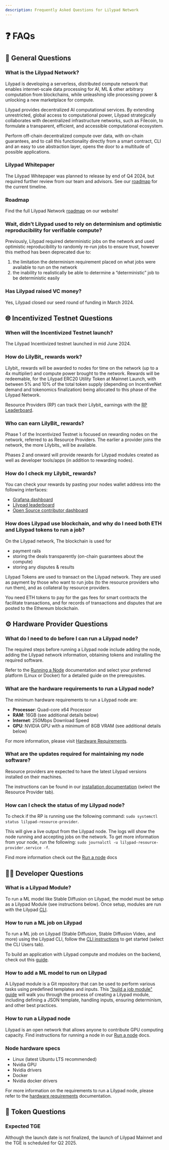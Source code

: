 ```yaml
---
description: Frequently Asked Questions for Lilypad Network
---
```


# ❓ FAQs

## 🍃 General Questions

### What is the Lilypad Network?

Lilypad is developing a serverless, distributed compute network that enables internet-scale data processing for AI, ML & other arbitrary computation from blockchains, while unleashing idle processing power & unlocking a new marketplace for compute.

Lilypad provides decentralized AI computational services. By extending unrestricted, global access to computational power, Lilypad strategically collaborates with decentralized infrastructure networks, such as Filecoin, to formulate a transparent, efficient, and accessible computational ecosystem.

Perform off-chain decentralized compute over data, with on-chain guarantees, and to call this functionality directly from a smart contract, CLI and an easy to use abstraction layer, opens the door to a multitude of possible applications.

### Lilypad Whitepaper

The Lilypad Whitepaper was planned to release by end of Q4 2024, but required further review from our team and advisors. See our [roadmap](https://lilypad.tech/#roadmap) for the current timeline.

### Roadmap

Find the full Lilypad Network [roadmap](https://lilypad.tech/#roadmap) on our website!

### Wait, didn’t Lilypad used to rely on determinism and optimistic reproducibility for verifiable compute?

Previously, Lilypad required deterministic jobs on the network and used optimistic reproducibility to randomly re-run jobs to ensure trust, however this method has been deprecated due to:

1. the limitation the determinism requirement placed on what jobs were available to run on the network
2. the inability to realistically be able to determine a “deterministic” job to be deterministic easily

### Has Lilypad raised VC money?

Yes, Lilypad closed our seed round of funding in March 2024.

## 🌐 Incentivized Testnet Questions

### When will the Incentivized Testnet launch?

The Lilypad Incentivized testnet launched in mid June 2024.

### How do LilyBit\_ rewards work?

Lilybit\_ rewards will be awarded to nodes for time on the network (up to a 4x multiplier) and compute power brought to the network. Rewards will be redeemable, for the Lilypad ERC20 Utility Token at Mainnet Launch, with between 5% and 10% of the total token supply (depending on IncentiveNet demand and tokenomics finalization) being allocated to this phase of the Lilypad Network.

Resource Providers (RP) can track their Lilybit\_ earnings with the [RP Leaderboard](https://info.lilypad.tech/leaderboard).

### Who can earn LilyBit\_ rewards?

Phase 1 of the Incentivized Testnet is focused on rewarding nodes on the network, referred to as Resource Providers. The earlier a provider joins the network, the more Lilybits\_ will be available.

Phases 2 and onward will provide rewards for Lilypad modules created as well as developer tools/apps (in addition to rewarding nodes).

### How do I check my Lilybit\_ rewards?

You can check your rewards by pasting your nodes wallet address into the following interfaces:

* [Grafana dashboard](https://grafana.lilypad.tech/d/adxhou3o1q8sga/rewards-per-wallets?orgId=1\&refresh=1m)
* [Lilypad leaderboard](https://info.lilypad.tech/leaderboard)
* [Open Source contributor dashboard](https://oss.lilypad.tech/)

### How does Lilypad use blockchain, and why do I need both ETH and Lilypad tokens to run a job?

On the Lilypad network, The blockchain is used for

* payment rails
* storing the deals transparently (on-chain guarantees about the compute)
* storing any disputes & results

Lilypad Tokens are used to transact on the Lilypad network. They are used as payment by those who want to run jobs (to the resource providers who run them), and as collateral by resource providers.

You need ETH tokens to pay for the gas fees for smart contracts the facilitate transactions, and for records of transactions and disputes that are posted to the Ethereum blockchain.

## ⚙️ Hardware Provider Questions

### What do I need to do before I can run a Lilypad node?

The required steps before running a Lilypad node include adding the node, adding the Lilypad network information, obtaining tokens and installing the required software.

Refer to the [Running a Node](resource-providers/docker/) documentation and select your preferred platform (Linux or Docker) for a detailed guide on the prerequisites.

### What are the hardware requirements to run a Lilypad node?

The minimum hardware requirements to run a Lilypad node are:

* **Processor**: Quad-core x64 Processor
* **RAM**: 16GB (see additional details below)
* **Internet**: 250Mbps Download Speed
* **GPU**: NVIDIA GPU with a minimum of 8GB VRAM (see additional details below)

For more information, please visit [Hardware Requirements](resource-providers/hardware-requirements.md).

### What are the updates required for maintaining my node software?

Resource providers are expected to have the latest Lilypad versions installed on their machines.

The instructions can be found in our [installation documentation](https://docs.lilypad.tech/lilypad/lilypad-testnet/install-run-requirements#install-via-officially-released-binaries) (select the Resource Provider tab).

### How can I check the status of my Lilypad node?

To check if the RP is running use the following command: `sudo systemctl status lilypad-resource-provider`.

This will give a live output from the Lilypad node. The logs will show the node running and accepting jobs on the network. To get more information from your node, run the following: `sudo journalctl -u lilypad-resource-provider.service -f`.

Find more information check out the [Run a node](https://docs.lilypad.tech/lilypad/hardware-providers/run-a-node/docker#id-5.-monitor-your-node) docs

## 👩‍💻 Developer Questions

### What is a Lilypad Module?

To run a ML model like Stable Diffusion on Lilypad, the model must be setup as a Lilypad Module (see instructions below). Once setup, modules are run with the Lilypad [CLI](https://docs.lilypad.tech/lilypad/lilypad-testnet/install-run-requirements).

### How to run a ML job on Lilypad

To run a ML job on Lilypad (Stable Diffusion, Stable Diffusion Video, and more) using the Lilypad CLI, follow the [CLI instructions](https://docs.lilypad.tech/lilypad/lilypad-testnet/install-run-requirements) to get started (select the CLI Users tab).

To build an application with Lilypad compute and modules on the backend, check out this [guide](https://blog.lilypadnetwork.org/setting-up-your-lilypad-front-end).

### How to add a ML model to run on Lilypad

A Lilypad module is a Git repository that can be used to perform various tasks using predefined templates and inputs. This ["build a job module" guide](https://docs.lilypad.tech/lilypad/developer-resources/build-a-job-module) will walk you through the process of creating a Lilypad module, including defining a JSON template, handling inputs, ensuring determinism, and other best practices.

### How to run a Lilypad node

Lilypad is an open network that allows anyone to contribute GPU computing capacity. Find instructions for running a node in our [Run a node](resource-providers/docker/) docs.

### Node hardware specs

* Linux (latest Ubuntu LTS recommended)
* Nvidia GPU
* Nvidia drivers
* Docker
* Nvidia docker drivers

For more information on the requirements to run a Lilypad node, please refer to the [hardware requirements](resource-providers/hardware-requirements.md) documentation.

## 📖 Token Questions

### Expected TGE

Although the launch date is not finalized, the launch of Lilypad Mainnet and the TGE is scheduled for Q2 2025.
